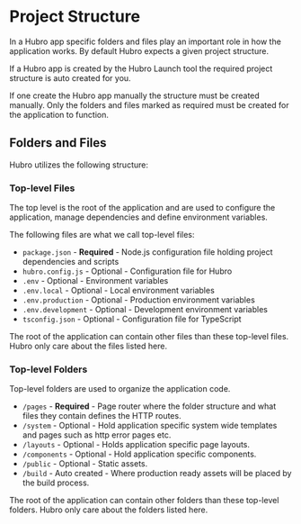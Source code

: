 # Project Structure

In a Hubro app specific folders and files play an important role in how the application works. By default Hubro expects a given project structure.

If a Hubro app is created by the Hubro Launch tool the required project structure is auto created for you.

If one create the Hubro app manually the structure must be created manually. Only the folders and files marked as required must be created for the application to function.

## Folders and Files

Hubro utilizes the following structure:

### Top-level Files

The top level is the root of the application and are used to configure the application, manage dependencies and define environment variables. 

The following files are what we call top-level files:

 - `package.json` - **Required** - Node.js configuration file holding project dependencies and scripts
 - `hubro.config.js` - Optional - Configuration file for Hubro
 - `.env` - Optional - Environment variables
 - `.env.local` - Optional - Local environment variables
 - `.env.production` - Optional - Production environment variables
 - `.env.development` - Optional - Development environment variables
 - `tsconfig.json` - Optional - Configuration file for TypeScript

The root of the application can contain other files than these top-level files. Hubro only care about the files listed here.

### Top-level Folders

Top-level folders are used to organize the application code.

 - `/pages` - **Required** - Page router where the folder structure and what files they contain defines the HTTP routes.
 - `/system` - Optional - Hold application specific system wide templates and pages such as http error pages etc.
 - `/layouts` - Optional - Holds application specific page layouts.
 - `/components` - Optional - Hold application specific components.
 - `/public` - Optional - Static assets.
 - `/build` - Auto created - Where production ready assets will be placed by the build process.

The root of the application can contain other folders than these top-level folders. Hubro only care about the folders listed here.